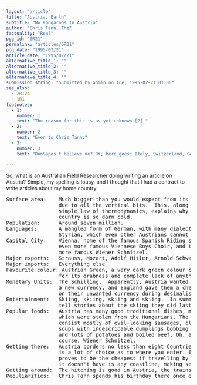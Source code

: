 ```yaml
---
layout: "article"
title: "Austria, Earth"
subtitle: "No Kangaroos In Austria"
author: "Chris Tann, The"
factuality: "Real"
pgg_id: "6R21"
permalink: "articles/6R21"
pgg_date: "1995/02/21"
article_date: "1995/02/21"
alternative_title_1: ""
alternative_title_2: ""
alternative_title_3: ""
alternative_title_4: ""
submission_string: "Submitted by admin on Tue, 1995-02-21 01:00"
see_also:
  - 2R124
  - 1R1
footnotes: 
  - 1:
    number: 1
    text: "The reason for this is as yet unknown [2]."
  - 2:
    number: 2
    text: "Even to Chris Tann."
  - 3:
    number: 3
    text: "Don&apos;t believe me? OK, here goes: Italy, Switzerland, Germany, Liechtenstein, Czech Republic, Slovakia, Slovania, and, um.... OK, you&apos;re right, its only seven."

---
```

<div>
<p>So, what is an Australian Field Researcher doing writing an article on Austria? Simple, my spelling is lousy, and I thought that I had a contract to write articles about my home country.</p>
<pre>
Surface area:    Much bigger than you would expect from its perimeter,
                 due to all the vertical bits.  This, along with a
                 simple law of thermodynamics, explains why the
                 country is so darn cold.
Population:      Around seven million.
Languages:       A mangled form of German, with many dialects such as
                 Styrian, which even other Austrians cannot comprehend.
Capital City:    Vienna, home of the famous Spanish Riding school, the
                 even more famous Viennese Boys Choir, and the still
                 more famous Wiener Schnitzel.
Major exports:   Strauss, Mozart, Adolf Hitler, Arnold Schwarzenegger.
Major imports:   Everything else
Favourite colour: Austrian Green, a very dark green colour chosen
                 for its drabness and complete lack of anything eye-catching
Monetary Units:  The Schilling.  Apparently, Austria wanted to buy
                 a new currency, and England gave them a cheap deal
                 on their unwanted currency during decimalisation.
Entertainment:   Skiing, skiing, skiing and skiing.  In summer, people
                 tell stories about the skiing they did last winter.
Popular foods:   Austria has many good traditional dishes, most of
                 which were stolen from the Hungarians. The rest
                 consist mostly of evil-looking sausages, clear
                 soups with indescribable dumplings bobbing around,
                 and lots of potatoes and boiled beef. Oh, and of
                 course, Wiener Schnitzel.
Getting there:   Austria borders no less than eight Countries <a href="#footnote-body.3" name="footnote-link.3" class="footnote-link">[3]</a>, so there
                 is a lot of choice as to where you enter. Italy usually
                 proves to be the cheapest if travelling by train. What
                 it doesn't have is any coastline, making sea-travel tricky.
Getting around:  The hitching is good in Austria, the trains are expensive.
Peculiarities:   Chris Tann spends his birthday there once every 20 years <a href="#footnote-body.1" name="footnote-link.1" class="footnote-link">[1]</a>.
</pre>
</div>
